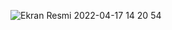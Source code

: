 ![Ekran Resmi 2022-04-17 14 20 54](https://user-images.githubusercontent.com/13710309/163712764-b2bed740-eb71-4850-a01b-3e25228c068d.png)
